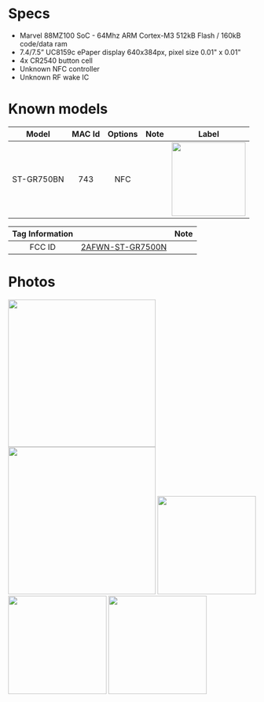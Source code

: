 # Specs #
* Marvel 88MZ100 SoC - 64Mhz ARM Cortex-M3 512kB Flash / 160kB code/data ram
* 7.4/7.5” UC8159c ePaper display 640x384px, pixel size 0.01" x 0.01"
* 4x CR2540 button cell
* Unknown NFC controller
* Unknown RF wake IC

# Known models # 
Model | MAC Id | Options | Note | Label
:-------------------------:|:------:|:-----------------------:|:-------------------------:|:---------------------:
ST-GR750BN | 743 | NFC |  | <img width="150" src="https://github.com/jjwbruijn/OpenEPaperLink/assets/2544995/71abdf20-1f4d-45fc-878b-c3819d69af03">

 Tag Information                     |       | Note
:-------------------------:|:-------------------------:|:-------------------------:
FCC ID | [2AFWN-ST-GR7500N](https://fccid.io/2AFWN-ST-GR7500N)

# Photos #
<img width="300" src="https://github.com/jjwbruijn/OpenEPaperLink/assets/2544995/eea1aec3-4b3e-4086-85bc-ea57f2f03b9f6">
<img width="300" src="https://github.com/jjwbruijn/OpenEPaperLink/assets/2544995/59098cea-ded4-415f-83e7-3a45f83e49a1">
<img width="200" src="https://github.com/jjwbruijn/OpenEPaperLink/assets/2544995/648b75e1-7711-4033-b5d4-b8f5342731a8">
<br/>
<img width="200" src="https://github.com/jjwbruijn/OpenEPaperLink/assets/2544995/fbd360dd-376e-4b49-8a96-13c6e4f44ba5">
<img width="200" src="https://github.com/jjwbruijn/OpenEPaperLink/assets/2544995/959b1767-82ea-4a17-9239-d86a3d0fc98c">
<br/>